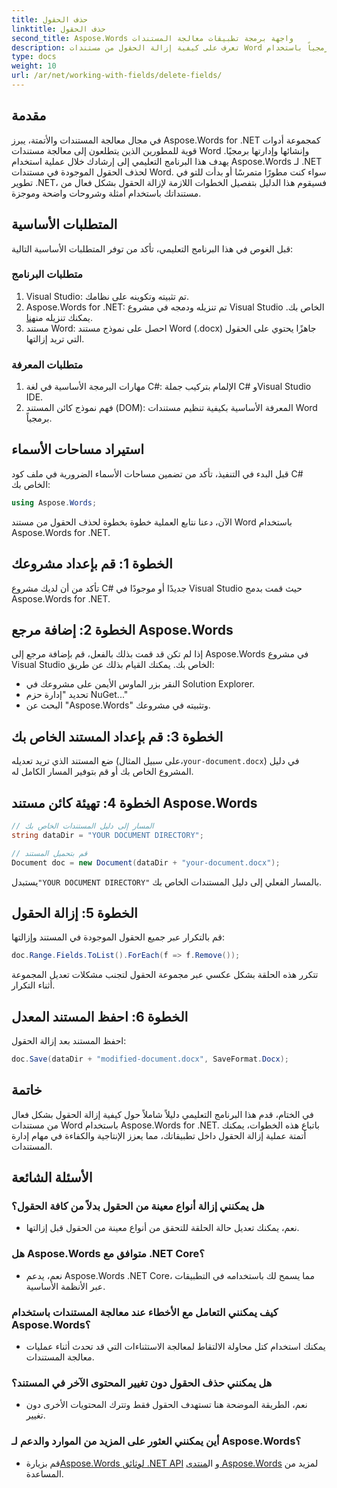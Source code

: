 ```yaml
---
title: حذف الحقول
linktitle: حذف الحقول
second_title: Aspose.Words واجهة برمجة تطبيقات معالجة المستندات
description: تعرف على كيفية إزالة الحقول من مستندات Word برمجياً باستخدام Aspose.Words لـ .NET. دليل واضح خطوة بخطوة مع أمثلة التعليمات البرمجية.
type: docs
weight: 10
url: /ar/net/working-with-fields/delete-fields/
---
```


## مقدمة

في مجال معالجة المستندات والأتمتة، يبرز Aspose.Words for .NET كمجموعة أدوات قوية للمطورين الذين يتطلعون إلى معالجة مستندات Word وإنشائها وإدارتها برمجيًا. يهدف هذا البرنامج التعليمي إلى إرشادك خلال عملية استخدام Aspose.Words لـ .NET لحذف الحقول الموجودة في مستندات Word. سواء كنت مطورًا متمرسًا أو بدأت للتو في تطوير .NET، فسيقوم هذا الدليل بتفصيل الخطوات اللازمة لإزالة الحقول بشكل فعال من مستنداتك باستخدام أمثلة وشروحات واضحة وموجزة.

## المتطلبات الأساسية

قبل الغوص في هذا البرنامج التعليمي، تأكد من توفر المتطلبات الأساسية التالية:

### متطلبات البرنامج

1. Visual Studio: تم تثبيته وتكوينه على نظامك.
2.  Aspose.Words for .NET: تم تنزيله ودمجه في مشروع Visual Studio الخاص بك. يمكنك تنزيله من[هنا](https://releases.aspose.com/words/net/).
3. مستند Word: احصل على نموذج مستند Word (.docx) جاهزًا يحتوي على الحقول التي تريد إزالتها.

### متطلبات المعرفة

1. مهارات البرمجة الأساسية في لغة C#: الإلمام بتركيب جملة C# وVisual Studio IDE.
2. فهم نموذج كائن المستند (DOM): المعرفة الأساسية بكيفية تنظيم مستندات Word برمجياً.

## استيراد مساحات الأسماء

قبل البدء في التنفيذ، تأكد من تضمين مساحات الأسماء الضرورية في ملف كود C# الخاص بك:

```csharp
using Aspose.Words;
```

الآن، دعنا نتابع العملية خطوة بخطوة لحذف الحقول من مستند Word باستخدام Aspose.Words for .NET.

## الخطوة 1: قم بإعداد مشروعك

تأكد من أن لديك مشروع C# جديدًا أو موجودًا في Visual Studio حيث قمت بدمج Aspose.Words for .NET.

## الخطوة 2: إضافة مرجع Aspose.Words

إذا لم تكن قد قمت بذلك بالفعل، قم بإضافة مرجع إلى Aspose.Words في مشروع Visual Studio الخاص بك. يمكنك القيام بذلك عن طريق:
   - النقر بزر الماوس الأيمن على مشروعك في Solution Explorer.
   - تحديد "إدارة حزم NuGet..."
   - البحث عن "Aspose.Words" وتثبيته في مشروعك.

## الخطوة 3: قم بإعداد المستند الخاص بك

 ضع المستند الذي تريد تعديله (على سبيل المثال،`your-document.docx`) في دليل المشروع الخاص بك أو قم بتوفير المسار الكامل له.

## الخطوة 4: تهيئة كائن مستند Aspose.Words

```csharp
// المسار إلى دليل المستندات الخاص بك
string dataDir = "YOUR DOCUMENT DIRECTORY";

// قم بتحميل المستند
Document doc = new Document(dataDir + "your-document.docx");
```

 يستبدل`"YOUR DOCUMENT DIRECTORY"` بالمسار الفعلي إلى دليل المستندات الخاص بك.

## الخطوة 5: إزالة الحقول

قم بالتكرار عبر جميع الحقول الموجودة في المستند وإزالتها:

```csharp
doc.Range.Fields.ToList().ForEach(f => f.Remove());
```

تتكرر هذه الحلقة بشكل عكسي عبر مجموعة الحقول لتجنب مشكلات تعديل المجموعة أثناء التكرار.

## الخطوة 6: احفظ المستند المعدل

احفظ المستند بعد إزالة الحقول:

```csharp
doc.Save(dataDir + "modified-document.docx", SaveFormat.Docx);
```

## خاتمة

في الختام، قدم هذا البرنامج التعليمي دليلاً شاملاً حول كيفية إزالة الحقول بشكل فعال من مستندات Word باستخدام Aspose.Words for .NET. باتباع هذه الخطوات، يمكنك أتمتة عملية إزالة الحقول داخل تطبيقاتك، مما يعزز الإنتاجية والكفاءة في مهام إدارة المستندات.

## الأسئلة الشائعة

### هل يمكنني إزالة أنواع معينة من الحقول بدلاً من كافة الحقول؟
   - نعم، يمكنك تعديل حالة الحلقة للتحقق من أنواع معينة من الحقول قبل إزالتها.

### هل Aspose.Words متوافق مع .NET Core؟
   - نعم، يدعم Aspose.Words ‎.NET Core، مما يسمح لك باستخدامه في التطبيقات عبر الأنظمة الأساسية.

### كيف يمكنني التعامل مع الأخطاء عند معالجة المستندات باستخدام Aspose.Words؟
   - يمكنك استخدام كتل محاولة الالتقاط لمعالجة الاستثناءات التي قد تحدث أثناء عمليات معالجة المستندات.

### هل يمكنني حذف الحقول دون تغيير المحتوى الآخر في المستند؟
   - نعم، الطريقة الموضحة هنا تستهدف الحقول فقط وتترك المحتويات الأخرى دون تغيير.

### أين يمكنني العثور على المزيد من الموارد والدعم لـ Aspose.Words؟
   -  قم بزيارة[Aspose.Words لوثائق .NET API](https://reference.aspose.com/words/net/) و ال[منتدى Aspose.Words](https://forum.aspose.com/c/words/8) لمزيد من المساعدة.
